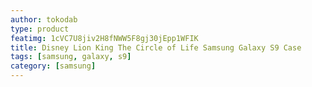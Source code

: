 ```yaml
---
author: tokodab
type: product
featimg: 1cVC7U8jiv2H8fNWW5F8gj30jEpp1WFIK
title: Disney Lion King The Circle of Life Samsung Galaxy S9 Case
tags: [samsung, galaxy, s9]
category: [samsung]
---
```

